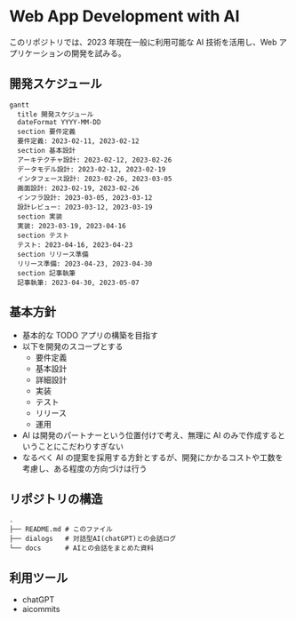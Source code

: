 # Web App Development with AI

このリポジトリでは、2023 年現在一般に利用可能な AI 技術を活用し、Web アプリケーションの開発を試みる。

## 開発スケジュール

```mermaid
gantt
  title 開発スケジュール
  dateFormat YYYY-MM-DD
  section 要件定義
  要件定義: 2023-02-11, 2023-02-12
  section 基本設計
  アーキテクチャ設計: 2023-02-12, 2023-02-26
  データモデル設計: 2023-02-12, 2023-02-19
  インタフェース設計: 2023-02-26, 2023-03-05
  画面設計: 2023-02-19, 2023-02-26
  インフラ設計: 2023-03-05, 2023-03-12
  設計レビュー: 2023-03-12, 2023-03-19
  section 実装
  実装: 2023-03-19, 2023-04-16
  section テスト
  テスト: 2023-04-16, 2023-04-23
  section リリース準備
  リリース準備: 2023-04-23, 2023-04-30
  section 記事執筆
  記事執筆: 2023-04-30, 2023-05-07
```

## 基本方針

- 基本的な TODO アプリの構築を目指す
- 以下を開発のスコープとする
  - 要件定義
  - 基本設計
  - 詳細設計
  - 実装
  - テスト
  - リリース
  - 運用
- AI は開発のパートナーという位置付けで考え、無理に AI のみで作成するということにこだわりすぎない
- なるべく AI の提案を採用する方針とするが、開発にかかるコストや工数を考慮し、ある程度の方向づけは行う

## リポジトリの構造

```
.
├── README.md # このファイル
├── dialogs   # 対話型AI(chatGPT)との会話ログ
└── docs      # AIとの会話をまとめた資料
```

## 利用ツール

- chatGPT
- aicommits
